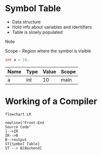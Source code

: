 # Symbol Table
- Data structure
- Hold info about variables and identifiers
- Table is slowly populated
>[!note] 
> Scope - Region where the symbol is visible


```c
int a = 10;
```

| Name | Type | Value | Scope |
| ---- | ---- | ----- | ----- |
| a    | int  | 10    | main  | 

# Working of a Compiler

```mermaid
flowchart LR

newline["Front-End
Source Code"
]-->IR
IR-->B
B-->output
ST[Symbol Table]
ST --> B[Backend]

```

